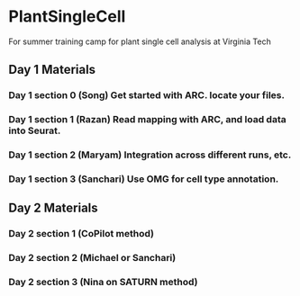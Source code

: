 # PlantSingleCell
For summer training camp for plant single cell analysis at Virginia Tech


## Day 1 Materials
### Day 1 section 0 (Song) Get started with ARC. locate your files.
### Day 1 section 1 (Razan) Read mapping with ARC, and load data into Seurat.
### Day 1 section 2 (Maryam) Integration across different runs, etc.
### Day 1 section 3 (Sanchari) Use OMG for cell type annotation.

## Day 2 Materials
### Day 2 section 1 (CoPilot method)
### Day 2 section 2 (Michael or Sanchari)
### Day 2 section 3 (Nina on SATURN method)
